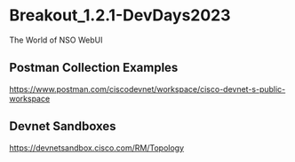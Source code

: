 # Breakout_1.2.1-DevDays2023
The World of NSO WebUI

## Postman Collection Examples

https://www.postman.com/ciscodevnet/workspace/cisco-devnet-s-public-workspace

## Devnet Sandboxes

https://devnetsandbox.cisco.com/RM/Topology
